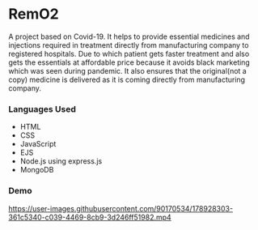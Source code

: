 # RemO2
A project based on Covid-19. It helps to provide essential medicines and injections required in treatment directly from manufacturing company to registered hospitals.
Due to which patient gets faster treatment and also gets the essentials at affordable price because it avoids black marketing which was seen during pandemic. It also ensures that the original(not a copy) medicine is delivered as it is coming directly from manufacturing company.

### Languages Used
- HTML
- CSS
- JavaScript
- EJS
- Node.js using express.js
- MongoDB


### Demo



https://user-images.githubusercontent.com/90170534/178928303-361c5340-c039-4469-8cb9-3d246ff51982.mp4

